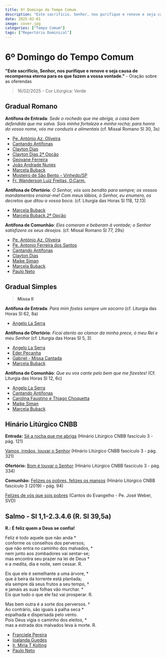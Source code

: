 ```yaml
---
title: 6º Domingo do Tempo Comum
description: "Este sacrifício, Senhor, nos purifique e renove e seja causa de recompensa eterna para os que fazem a vossa vontade."
date: 2025-02-01
image: cover.jpg
categories: ["Tempo Comum"]
tags: ["Repertório Dominical"]
---
```

# 6º Domingo do Tempo Comum

**"Este sacrifício, Senhor, nos purifique e renove e seja causa de recompensa eterna para os que fazem a vossa vontade."** - Oração sobre as oferendas

> 16/02/2025 - Cor Litúrgica: Verde

## Gradual Romano

**Antífona de Entrada**: _Sede o rochedo que me abriga, a casa bem defendida que me salva. Sois minha fortaleza e minha rocha; para honra do vosso nome, vós me conduzis e alimentais_ (cf. Missal Romano Sl 30, 3s)

- [Pe. António Az. Oliveira](https://ocantonaliturgia.pt/obras/841/Rochedo-meu-abrigo-Az-Oliveira)
- [Cantando Antífonas](https://youtu.be/BKE3oU7XBpM)
- [Clayton Dias](https://youtu.be/Jqgtg69LPh0)
- [Clayton Dias 2ª Opção](https://youtu.be/wNHWdcdXJow)
- [Geovane Ferreira](https://youtu.be/2iT1MJ17ZGw)
- [João Andrade Nunes](https://ocantonaliturgia.pt/obras/838/Sede-a-rocha-do-meu-ref%C3%BAgio--J-A-Nunes)
- [Marcela Buback](https://youtu.be/iHlBJn-s7wA)
- [Mosteiro de São Bento - Vinhedo/SP](https://youtu.be/l_cmTwQ6nO0)
- [Fr. Wanderson Luiz Freitas, O.Carm.](https://youtu.be/_Kc1td70bEg)

**Antífona de Ofertório**: _Ó Senhor, vós sois bendito para sempre; os vossos mandamentos ensinai-me! Com meus lábios, ó Senhor, eu enumero, os decretos que ditou a vossa boca._ (cf. Liturgia das Horas Sl 118, 12.13)

- [Marcela Buback](https://youtu.be/A2iOdHjWzrQ)
- [Marcela Buback 2ª Opção](https://youtu.be/kRTxsKhzTPc)

**Antífona de Comunhão**: _Eles comeram e beberam à vontade; o Senhor satisfizera os seus desejos._ (cf. Missal Romano Sl 77, 29s)

- [Pe. António Az. Oliveira](https://ocantonaliturgia.pt/obras/847/O-Senhor-deu-lhes-o-p%C3%A3o-do-C%C3%A9u-Az-Oliveira)
- [Pe. Antonio Ferreira dos Santos](https://ocantonaliturgia.pt/obras/848/O-Senhor-deu-lhes-o-p%C3%A3o-do-C%C3%A9u-F-Santos)
- [Cantando Antífonas](https://youtu.be/FN_RNgXCAeA)
- [Clayton Dias](https://youtu.be/VciK7pGaxkQ)
- [Maike Siman](https://youtu.be/7sPFNqRYsmc)
- [Marcela Buback](https://youtu.be/tCxVN_MFp1M)
- [Paulo Neto](https://youtu.be/bfVMggAbDJk)

## Gradual Simples

> **Missa II**

**Antífona de Entrada**: _Para mim fostes sempre um socorro_ (cf. Liturgia das Horas Sl 62, 8a)

- [Angelo La Serra](https://youtu.be/22H2sovnJUk)

**Antífona de Ofertório**: _Ficai atento ao clamor da minha prece, ó meu Rei e meu Senhor_ (cf. Liturgia das Horas Sl 5, 3)

- [Angelo La Serra](https://youtu.be/E50CR5zrvBo)
- [Eder Peçanha](https://youtu.be/doYQua_xGcY?si=dzT9d3r6PgkkhEG2)
- [Gabriel - Missa Cantada](https://youtu.be/NgkVwzbB3c0)
- [Marcela Buback](https://youtu.be/1V5aZ3ZMxDc)

**Antífona de Comunhão**: _Que eu vos cante pelo bem que me fizestes!_ (Cf. Liturgia das Horas Sl 12, 6c)

- [Angelo La Serra](https://youtu.be/FNe4fu_SXBk)
- [Cantando Antífonas](https://youtu.be/idHVSkU-i4E)
- [Carolina Faustino e Thiago Choquetta](https://youtu.be/MYG-mJrOHyA)
- [Maike Siman](https://youtu.be/E__HHFH-m_E)
- [Marcela Buback](https://youtu.be/4I32jrTW5yg)


## Hinário Litúrgico CNBB

**Entrada:**
[Sê a rocha que me abriga](https://youtu.be/t1VgQPmtMcM?si=SEjkjarDfLQmD9x6)
(Hinário Litúrgico CNBB fascículo 3 - pág. 121)

[Vamos, irmãos, louvar o Senhor](https://youtu.be/e1RARXhCkBU)
(Hinário Litúrgico CNBB fascículo 3 - pág. 321)

**Ofertório:**
[Bom é louvar o Senhor](https://youtu.be/MM1fGQvVnHM?si=4XgS0KR7av3_2x40)
(Hinário Litúrgico CNBB fascículo 3 - pág. 334)

**Comunhão:**
[Felizes os pobres, felizes os mansos](https://youtu.be/Z4gLgt-zgM8?si=bzdCQ6XPta9HxBH7)
(Hinário Litúrgico CNBB fascículo 3 (2019) - pág. 94)

[Felizes de vós que sois pobres](https://youtu.be/_VJ8Yrh_0-g?si=jjhQy-cSB70gRiC6)
(Cantos do Evangelho - Pe. José Weber, SVD)

## Salmo - Sl 1,1-2.3.4.6 (R. Sl 39,5a)

**R.: É feliz quem a Deus se confia!**

Feliz é todo aquele que não anda \*<br />
conforme os conselhos dos perversos;<br />
que não entra no caminho dos malvados, \*<br />
nem junto aos zombadores vai sentar-se;<br />
mas encontra seu prazer na lei de Deus \*<br />
e a medita, dia e noite, sem cessar. R.<br />

Eis que ele é semelhante a uma árvore, \*<br />
que à beira da torrente está plantada;<br />
ela sempre dá seus frutos a seu tempo, †<br />
e jamais as suas folhas vão murchar. \*<br />
Eis que tudo o que ele faz vai prosperar. R.<br />

Mas bem outra é a sorte dos perversos. †<br />
Ao contrário, são iguais à palha seca \*<br />
espalhada e dispersada pelo vento.<br />
Pois Deus vigia o caminho dos eleitos, \*<br />
mas a estrada dos malvados leva à morte. R.<br />

- [Franciele Pereira](https://youtu.be/bQco3Gca-1E?si=5chTMa3wGZ05p5wc)
- [Ioalanda Guedes](https://youtu.be/vi20xN-cQb4?si=-qMRUVs2qX-4WzaR)
- [Ir. Miria T Kolling](https://youtu.be/Er15LSPKnMk?si=adkeaRyFMDweyDVu)
- [Paulo Neto](https://youtu.be/yYkM29qZaVQ?si=odi2fp-n8ftyfMii)

<!--

## Ano A
### Salmo - Sl 118(119),1-2.4-5.17-18.33-34 (R.1)
**R.:** **Feliz o homem sem pecado em seu caminho, que na lei do Senhor Deus vai progredindo!**

Feliz o homem sem pecado em seu caminho,*
que na lei do Senhor Deus vai progredindo!
Feliz o homem que observa seus preceitos,*
e de todo o coração procura a Deus! R.

Os vossos mandamentos vós nos destes,*
para serem fielmente observados.
Oxalá seja bem firme a minha vida*
em cumprir vossa vontade e vossa lei! R.

Sede bom com vosso servo, e viverei,*
e guardarei vossa palavra, ó Senhor.
Abri meus olhos, e então contemplarei*
as maravilhas que encerra a vossa lei! R.

Ensinai-me a viver vossos preceitos;*
quero guardá-los fielmente até o fim!
Dai-me o saber, e cumprirei a vossa lei,*
e de todo o coração a guardarei. R.
-   [Jorge Pereira Lima](https://youtu.be/QDtS5oBJCDo)
-   [Ir. Miria T. Kolling](https://youtu.be/MwNCsHkzXKw)
-   [Mosteiro de São Bento - Vinhedo/SP](https://youtu.be/o8D1iTTj6mk)

## Ano B
### Salmo - Sl 31(32),1-2.5.11 (R. 7)
**Responso: Sois, Senhor, para mim, alegria e refúgio.**

Feliz o homem que foi perdoado \*
e cuja falta já foi encoberta!
Feliz o homem a quem o Senhor †
não olha mais como sendo culpado, \*
e em cuja alma não há falsidade! R.

Eu confessei, afinal, meu pecado, \*
e minha falta vos fiz conhecer.
Disse: "Eu irei confessar meu pecado!" \*
E perdoastes, Senhor, minha falta. R.

Regozijai-vos, ó justos, em Deus, †
e no Senhor exultai de alegria! \*
Corações retos, cantai jubilosos! R.
- [Arautos do Evangelho](https://youtu.be/Fpe4H5pfims?si=f6gQaHNZF_AXoyFj)
- [Ir. Miria T Kolling](https://youtu.be/9N6tsPIzGv0?si=DFzo6FUrlIVBWtpf&t=136)
- [Paulo Neto](https://youtu.be/umaOKJTbuFk?si=tEpRGboeiFXWSItY)
-->
